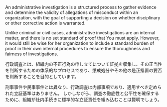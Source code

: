 
An administrative investigation is a structured process to gather evidence and determine the validity of allegations of misconduct within an organization, with the goal of supporting a decision on whether disciplinary or other corrective action is warranted.

Unlike criminal or civil cases, administrative investigations are an internal matter, and there is no set standard of proof that You must apply. 
However, it would still be wise for her organization to include a standard burden of proof in their own internal procedures to ensure the thoroughness and fairness of investigations.



行政調査とは、組織内の不正行為の申し立てについて証拠を収集し、その正当性を判断するための体系的なプロセスであり、懲戒処分やその他の是正措置の要否を判断することを目的としています。

刑事事件や民事事件とは異なり、行政調査は内部事項であり、適用すべき定められた立証基準はありません。
しかしながら、調査の徹底性と公平性を確保するために、組織が社内手続きに標準的な立証責任を組み込むことは賢明でしょう。


